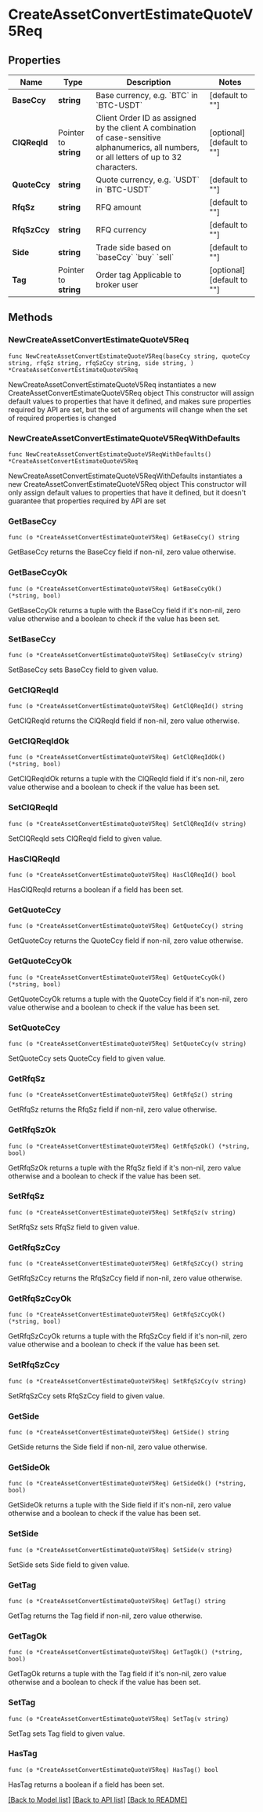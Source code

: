 # CreateAssetConvertEstimateQuoteV5Req

## Properties

Name | Type | Description | Notes
------------ | ------------- | ------------- | -------------
**BaseCcy** | **string** | Base currency, e.g. &#x60;BTC&#x60; in &#x60;BTC-USDT&#x60; | [default to ""]
**ClQReqId** | Pointer to **string** | Client Order ID as assigned by the client  A combination of case-sensitive alphanumerics, all numbers, or all letters of up to 32 characters. | [optional] [default to ""]
**QuoteCcy** | **string** | Quote currency, e.g. &#x60;USDT&#x60; in &#x60;BTC-USDT&#x60; | [default to ""]
**RfqSz** | **string** | RFQ amount | [default to ""]
**RfqSzCcy** | **string** | RFQ currency | [default to ""]
**Side** | **string** | Trade side based on &#x60;baseCcy&#x60;  &#x60;buy&#x60; &#x60;sell&#x60; | [default to ""]
**Tag** | Pointer to **string** | Order tag  Applicable to broker user | [optional] [default to ""]

## Methods

### NewCreateAssetConvertEstimateQuoteV5Req

`func NewCreateAssetConvertEstimateQuoteV5Req(baseCcy string, quoteCcy string, rfqSz string, rfqSzCcy string, side string, ) *CreateAssetConvertEstimateQuoteV5Req`

NewCreateAssetConvertEstimateQuoteV5Req instantiates a new CreateAssetConvertEstimateQuoteV5Req object
This constructor will assign default values to properties that have it defined,
and makes sure properties required by API are set, but the set of arguments
will change when the set of required properties is changed

### NewCreateAssetConvertEstimateQuoteV5ReqWithDefaults

`func NewCreateAssetConvertEstimateQuoteV5ReqWithDefaults() *CreateAssetConvertEstimateQuoteV5Req`

NewCreateAssetConvertEstimateQuoteV5ReqWithDefaults instantiates a new CreateAssetConvertEstimateQuoteV5Req object
This constructor will only assign default values to properties that have it defined,
but it doesn't guarantee that properties required by API are set

### GetBaseCcy

`func (o *CreateAssetConvertEstimateQuoteV5Req) GetBaseCcy() string`

GetBaseCcy returns the BaseCcy field if non-nil, zero value otherwise.

### GetBaseCcyOk

`func (o *CreateAssetConvertEstimateQuoteV5Req) GetBaseCcyOk() (*string, bool)`

GetBaseCcyOk returns a tuple with the BaseCcy field if it's non-nil, zero value otherwise
and a boolean to check if the value has been set.

### SetBaseCcy

`func (o *CreateAssetConvertEstimateQuoteV5Req) SetBaseCcy(v string)`

SetBaseCcy sets BaseCcy field to given value.


### GetClQReqId

`func (o *CreateAssetConvertEstimateQuoteV5Req) GetClQReqId() string`

GetClQReqId returns the ClQReqId field if non-nil, zero value otherwise.

### GetClQReqIdOk

`func (o *CreateAssetConvertEstimateQuoteV5Req) GetClQReqIdOk() (*string, bool)`

GetClQReqIdOk returns a tuple with the ClQReqId field if it's non-nil, zero value otherwise
and a boolean to check if the value has been set.

### SetClQReqId

`func (o *CreateAssetConvertEstimateQuoteV5Req) SetClQReqId(v string)`

SetClQReqId sets ClQReqId field to given value.

### HasClQReqId

`func (o *CreateAssetConvertEstimateQuoteV5Req) HasClQReqId() bool`

HasClQReqId returns a boolean if a field has been set.

### GetQuoteCcy

`func (o *CreateAssetConvertEstimateQuoteV5Req) GetQuoteCcy() string`

GetQuoteCcy returns the QuoteCcy field if non-nil, zero value otherwise.

### GetQuoteCcyOk

`func (o *CreateAssetConvertEstimateQuoteV5Req) GetQuoteCcyOk() (*string, bool)`

GetQuoteCcyOk returns a tuple with the QuoteCcy field if it's non-nil, zero value otherwise
and a boolean to check if the value has been set.

### SetQuoteCcy

`func (o *CreateAssetConvertEstimateQuoteV5Req) SetQuoteCcy(v string)`

SetQuoteCcy sets QuoteCcy field to given value.


### GetRfqSz

`func (o *CreateAssetConvertEstimateQuoteV5Req) GetRfqSz() string`

GetRfqSz returns the RfqSz field if non-nil, zero value otherwise.

### GetRfqSzOk

`func (o *CreateAssetConvertEstimateQuoteV5Req) GetRfqSzOk() (*string, bool)`

GetRfqSzOk returns a tuple with the RfqSz field if it's non-nil, zero value otherwise
and a boolean to check if the value has been set.

### SetRfqSz

`func (o *CreateAssetConvertEstimateQuoteV5Req) SetRfqSz(v string)`

SetRfqSz sets RfqSz field to given value.


### GetRfqSzCcy

`func (o *CreateAssetConvertEstimateQuoteV5Req) GetRfqSzCcy() string`

GetRfqSzCcy returns the RfqSzCcy field if non-nil, zero value otherwise.

### GetRfqSzCcyOk

`func (o *CreateAssetConvertEstimateQuoteV5Req) GetRfqSzCcyOk() (*string, bool)`

GetRfqSzCcyOk returns a tuple with the RfqSzCcy field if it's non-nil, zero value otherwise
and a boolean to check if the value has been set.

### SetRfqSzCcy

`func (o *CreateAssetConvertEstimateQuoteV5Req) SetRfqSzCcy(v string)`

SetRfqSzCcy sets RfqSzCcy field to given value.


### GetSide

`func (o *CreateAssetConvertEstimateQuoteV5Req) GetSide() string`

GetSide returns the Side field if non-nil, zero value otherwise.

### GetSideOk

`func (o *CreateAssetConvertEstimateQuoteV5Req) GetSideOk() (*string, bool)`

GetSideOk returns a tuple with the Side field if it's non-nil, zero value otherwise
and a boolean to check if the value has been set.

### SetSide

`func (o *CreateAssetConvertEstimateQuoteV5Req) SetSide(v string)`

SetSide sets Side field to given value.


### GetTag

`func (o *CreateAssetConvertEstimateQuoteV5Req) GetTag() string`

GetTag returns the Tag field if non-nil, zero value otherwise.

### GetTagOk

`func (o *CreateAssetConvertEstimateQuoteV5Req) GetTagOk() (*string, bool)`

GetTagOk returns a tuple with the Tag field if it's non-nil, zero value otherwise
and a boolean to check if the value has been set.

### SetTag

`func (o *CreateAssetConvertEstimateQuoteV5Req) SetTag(v string)`

SetTag sets Tag field to given value.

### HasTag

`func (o *CreateAssetConvertEstimateQuoteV5Req) HasTag() bool`

HasTag returns a boolean if a field has been set.


[[Back to Model list]](../README.md#documentation-for-models) [[Back to API list]](../README.md#documentation-for-api-endpoints) [[Back to README]](../README.md)


